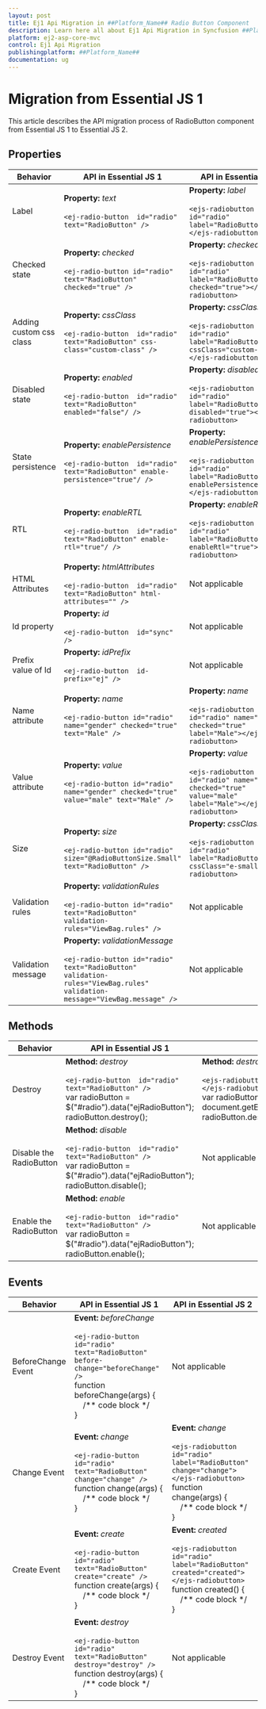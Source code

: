 ```yaml
---
layout: post
title: Ej1 Api Migration in ##Platform_Name## Radio Button Component
description: Learn here all about Ej1 Api Migration in Syncfusion ##Platform_Name## Radio Button component of Syncfusion Essential JS 2 and more.
platform: ej2-asp-core-mvc
control: Ej1 Api Migration
publishingplatform: ##Platform_Name##
documentation: ug
---
```



# Migration from Essential JS 1

This article describes the API migration process of RadioButton component from Essential JS 1 to Essential JS 2.

## Properties

| Behavior | API in Essential JS 1 | API in Essential JS 2 |
| --- | --- | --- |
| Label | **Property:** *text* <br/><br/> `<ej-radio-button  id="radio" text="RadioButton" />` | **Property:** *label* <br/><br/> `<ejs-radiobutton id="radio" label="RadioButton"></ejs-radiobutton>` |
| Checked state | **Property:** *checked* <br/><br/> `<ej-radio-button id="radio" text="RadioButton" checked="true" />` | **Property:** *checked* <br/><br/> `<ejs-radiobutton id="radio" label="RadioButton" checked="true"></ejs-radiobutton>` |
| Adding custom css class | **Property:** *cssClass* <br/><br/> `<ej-radio-button  id="radio" text="RadioButton" css-class="custom-class" />` | **Property:** *cssClass* <br/><br/> `<ejs-radiobutton id="radio" label="RadioButton" cssClass="custom-class"></ejs-radiobutton>` |
| Disabled state | **Property:** *enabled* <br/><br/> `<ej-radio-button  id="radio" text="RadioButton" enabled="false"/ />` | **Property:** *disabled* <br/><br/> `<ejs-radiobutton id="radio" label="RadioButton" disabled="true"></ejs-radiobutton>` |
| State persistence | **Property:** *enablePersistence* <br/><br/> `<ej-radio-button  id="radio" text="RadioButton" enable-persistence="true"/ />` | **Property:** *enablePersistence* <br/><br/> `<ejs-radiobutton id="radio" label="RadioButton" enablePersistence="true"></ejs-radiobutton>` |
| RTL | **Property:** *enableRTL* <br/><br/> `<ej-radio-button  id="radio" text="RadioButton" enable-rtl="true"/ />` | **Property:** *enableRtl* <br/><br/> `<ejs-radiobutton id="radio" label="RadioButton" enableRtl="true"></ejs-radiobutton>` |
| HTML Attributes | **Property:** *htmlAttributes* <br/><br/> `<ej-radio-button  id="radio" text="RadioButton" html-attributes="" />` | Not applicable |
| Id property | **Property:** *id* <br/><br/>`<ej-radio-button  id="sync" />` | Not applicable |
| Prefix value of Id | **Property:** *idPrefix* <br/><br/> `<ej-radio-button  id-prefix="ej" />` | Not applicable |
| Name attribute | **Property:** *name* <br/><br/> `<ej-radio-button id="radio"  name="gender" checked="true" text="Male" />` | **Property:** *name* <br/><br/> `<ejs-radiobutton id="radio" name="gender" checked="true" label="Male"></ejs-radiobutton>` |
| Value attribute | **Property:** *value* <br/><br/> `<ej-radio-button id="radio"  name="gender" checked="true"  value="male" text="Male" />` | **Property:** *value* <br/><br/> `<ejs-radiobutton id="radio" name="gender" checked="true"  value="male" label="Male"></ejs-radiobutton>` |
| Size | **Property:** *size* <br/><br/> `<ej-radio-button id="radio" size="@RadioButtonSize.Small" text="RadioButton" />` | **Property:** *cssClass* <br/><br/> `<ejs-radiobutton id="radio" label="RadioButton" cssClass="e-small"></ejs-radiobutton>` |
| Validation rules | **Property:** *validationRules* <br/><br/> `<ej-radio-button id="radio" text="RadioButton" validation-rules="ViewBag.rules" />` | Not applicable |
| Validation message | **Property:** *validationMessage* <br/><br/> `<ej-radio-button id="radio" text="RadioButton" validation-rules="ViewBag.rules" validation-message="ViewBag.message" />` | Not applicable |

## Methods

| Behavior | API in Essential JS 1 | API in Essential JS 2 |
| --- | --- | --- |
| Destroy | **Method:** *destroy* <br/><br/> `<ej-radio-button  id="radio" text="RadioButton" />` <br/> var radioButton = $("#radio").data("ejRadioButton");<br/>radioButton.destroy(); | **Method:** *destroy* <br/><br/> `<ejs-radiobutton id="radio" label="RadioButton"></ejs-radiobutton>` <br/> var radioButton = document.getElementById('radio').ej2_instances[0]; <br/>radioButton.destroy(); |
| Disable the RadioButton | **Method:** *disable* <br/><br/> `<ej-radio-button  id="radio" text="RadioButton" />` <br/> var radioButton = $("#radio").data("ejRadioButton");<br/>radioButton.disable(); | Not applicable |
| Enable the RadioButton | **Method:** *enable* <br/><br/> `<ej-radio-button  id="radio" text="RadioButton" />` <br/> var radioButton = $("#radio").data("ejRadioButton");<br/>radioButton.enable(); | Not applicable |

## Events

| Behavior | API in Essential JS 1 | API in Essential JS 2 |
| --- | --- | --- |
| BeforeChange Event | **Event:** *beforeChange* <br/><br/> `<ej-radio-button  id="radio" text="RadioButton" before-change="beforeChange" />` <br/>function beforeChange(args) {<br/> &nbsp;&nbsp;&nbsp;&nbsp;/** code block */ <br/>} | Not applicable |
| Change Event | **Event:** *change* <br/><br/> `<ej-radio-button  id="radio" text="RadioButton" change="change" />` <br/>function change(args) {<br/> &nbsp;&nbsp;&nbsp;&nbsp;/** code block */ <br/>} | **Event:** *change* <br/><br/> `<ejs-radiobutton id="radio" label="RadioButton" change="change"></ejs-radiobutton>` <br/>function change(args) {<br/> &nbsp;&nbsp;&nbsp;&nbsp;/** code block */ <br/>} |
| Create Event | **Event:** *create* <br/><br/> `<ej-radio-button  id="radio" text="RadioButton" create="create" />` <br/>function create(args) {<br/> &nbsp;&nbsp;&nbsp;&nbsp;/** code block */ <br/>} | **Event:** *created* <br/><br/> `<ejs-radiobutton id="radio" label="RadioButton" created="created"></ejs-radiobutton>` <br/> function created() {<br/> &nbsp;&nbsp;&nbsp;&nbsp;/** code block */ <br/>} |
| Destroy Event | **Event:** *destroy* <br/><br/> `<ej-radio-button  id="radio" text="RadioButton" destroy="destroy" />` <br/> function destroy(args) {<br/> &nbsp;&nbsp;&nbsp;&nbsp;/** code block */ <br/>} | Not applicable |